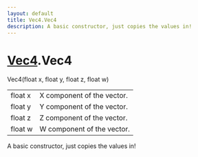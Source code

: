 ```yaml
---
layout: default
title: Vec4.Vec4
description: A basic constructor, just copies the values in!
---
```

# [Vec4]({{site.url}}/Pages/Reference/Vec4.html).Vec4

<div class='signature' markdown='1'>
 Vec4(float x, float y, float z, float w)
</div>

|  |  |
|--|--|
|float x|X component of the vector.|
|float y|Y component of the vector.|
|float z|Z component of the vector.|
|float w|W component of the vector.|

A basic constructor, just copies the values in!



